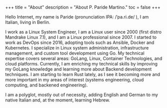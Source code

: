 +++
title = "About"
description = "About P. Paride Martino."
toc = false
+++

Hello Internet, my name is Paride (pronunciation IPA: /ˈpa.ri.de/ ), I am Italian, living in Berlin.

I work as a Linux System Engineer, I am a Linux user since 2000 (first distro Mandrake Linux 7.1), and I am a Linux professional since 2007. I started to work as DevOps since 2016, adopting tools such as Ansible, Docker and Kubernetes. I specialize in Linux system administration, infrastructure management, and custom tool development using Go. My technical expertise covers several areas: GoLang, Linux, Container Technologies, and cloud platforms. Currently, I am enriching my technical skills by improving my GoLang knowledge and learning more about Backend development techniques. I am starting to learn Rust lately, as I see it becoming more and more important in my areas of interest (systems engineering, cloud computing, and backened engineering).

I am a polyglot, mostly out of necessity, adding English and German to my native Italian and, at the moment, learning Hebrew.
